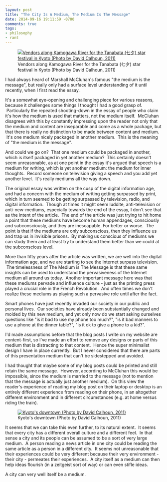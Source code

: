 ```yaml
---
layout: post
title: "The City Is A Medium, The Medium Is The Message"
date: 2014-09-16 19:11:59 -0700
comments: true
tags:
- philosophy
- rant
---
```


<figure itemprop="image" itemscope="" itemtype="http://schema.org/ImageObject" class="center">
    <meta itemprop="width" content="1000" />
    <meta itemprop="height" content="666" />
    <meta itemprop="url" content="https://www.davidbcalhoun.com/wp-content/uploads/2014/kyoto-tanabata-%e4%b8%83%e5%a4%95-star-festival-kamogawa.jpg" />
    <a href="https://www.davidbcalhoun.com/wp-content/uploads/2014/kyoto-tanabata-%e4%b8%83%e5%a4%95-star-festival-kamogawa.jpg">
        <img itemprop="contentUrl" src="https://www.davidbcalhoun.com/wp-content/uploads/2014/kyoto-tanabata-%e4%b8%83%e5%a4%95-star-festival-kamogawa.jpg" title="Vendors along Kamogawa River for the Tanabata (七夕) star festival in Kyoto (Photo by David Calhoun, 2011)" />
    </a>
    <figcaption itemprop="caption">Vendors along Kamogawa River for the Tanabata (七夕) star festival in Kyoto (Photo by David Calhoun, 2011)</figcaption>
</figure>


I had always heard of Marshall McCluhan's famous "the medium is the message", but really only had a surface level understanding of it until recently, when I first read the essay.

It's a somewhat eye-opening and challenging piece for various reasons, because it challenges some things I thought I had a good grasp of.  Particularly the repeated shooting-down in the essay of people who claim it's how the medium is used that matters, not the medium itself.  McCluhan disagrees with this by constantly impressing upon the reader not only that the medium and content are inseparable and come as a whole package, but that there is really no distinction to be made between content and medium.  It's one medium nicely packaged in another medium.  This is the meaning of "the medium is the message".

And could we go on?  That one medium could be packaged in another, which is itself packaged in yet another medium?  This certainly doesn't seem unreasonable, as at one point in the essay it's argued that speech is a medium for writing, which is yet another medium: the medium for inner thoughts.  Record someone on television giving a speech and you add yet another level.  It's really mediums all the way down.

The original essay was written on the cusp of the digital information age, and had a concern with the medium of writing getting surpassed by print, which in turn seemed to be getting surpassed by television, radio, and digital information.  Though at times it might seem luddite, anti-television or anti-new-mediums, especially towards the end of the essay, I don't see that as the intent of the article.  The end of the article was just trying to hit home a point that these mediums have become human appendages, consciously and subconsciously, and they are inescapable.  For better or worse.  The point is that if the mediums are only subconscious, then they influence us and trap us in invisible prisons.  By making us conscious of mediums we can study them and at least try to understand them better than we could at the subconscious level.

More than fifty years after the article was written, we are well into the digital information age, and we are starting to see the Internet surpass television.  The timelessness of The Medium is The Message is that these same insights can be used to understand the pervasiveness of the Internet medium all around us today.  Another important message here was that these mediums pervade and influence culture - just as the printing press played a crucial role in the French Revolution.  And often times we don't realize these mediums as playing such a pervasive role until after the fact.

Smart phones have just recently invaded our society in our public and personal lives.  Our societies have already been substantially changed and molded by this new medium, and yet only now do we start asking ourselves questions like "is it bad to use my phone too much?", "is it bad manners to use a phone at the dinner table?", "is it ok to give a phone to a kid?".

I'd made assumptions before that the blog posts I write on my website are content-first, so I've made an effort to remove any designs or parts of this medium that is distracting to that content.  Hence the super minimalist design I have in place currently.  But I never considered that there are parts of this presentation medium that can't be sidestepped and avoided.

I had thought that maybe some of my blog posts could be printed and still retain the same message.  However, according to McCluhan this would be impossible, since the medium is married to the message (not to mention that the message is actually just another medium).  On this view the reader's experience of reading my blog post on their laptop or desktop is an entirely different experience from reading on their phone, in an altogether different environment and in different circumstances (e.g. at home versus riding the train).

<figure itemprop="image" itemscope="" itemtype="http://schema.org/ImageObject" class="center">
    <meta itemprop="width" content="1000" />
    <meta itemprop="height" content="673" />
    <meta itemprop="url" content="https://www.davidbcalhoun.com/wp-content/uploads/2014/kyoto-downtown.jpg" />
    <a href="https://www.davidbcalhoun.com/wp-content/uploads/2014/kyoto-downtown.jpg">
        <img itemprop="contentUrl" src="https://www.davidbcalhoun.com/wp-content/uploads/2014/kyoto-downtown.jpg" title="Kyoto's downtown (Photo by David Calhoun, 2011)" />
    </a>
    <figcaption itemprop="caption">Kyoto's downtown (Photo by David Calhoun, 2011)</figcaption>
</figure>


It seems that we can take this even further, to its natural extent.  It seems that every city has a different overall culture and a different feel.  In that sense a city and its people can be assumed to be a sort of very large medium.  A person reading a news article in one city could be reading the same article as a person in a different city.  It seems not unreasonable that their experiences could be very different because their very environment - their city - permeates their experiences.  A city itself as a medium can then help ideas flourish (in a zeitgeist sort of way) or can even stifle ideas.

A city can very well itself be a medium.
